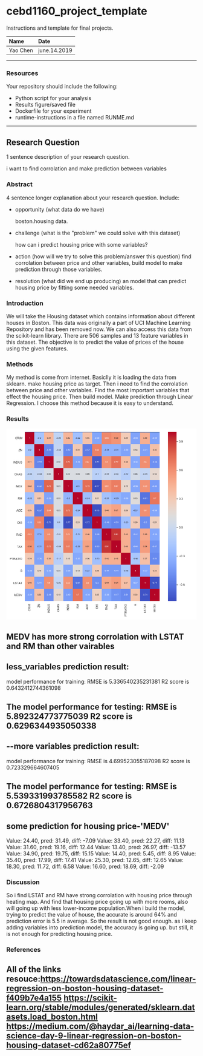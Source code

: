 # cebd1160_project_template
Instructions and template for final projects.

| Name | Date |
|:-------|:---------------|
|Yao Chen | june.14.2019|

-----

### Resources
Your repository should include the following:

- Python script for your analysis
- Results figure/saved file
- Dockerfile for your experiment
- runtime-instructions in a file named RUNME.md

-----

## Research Question

1 sentence description of your research question.

i want to find corrolation and make prediction between variables

### Abstract

4 sentence longer explanation about your research question. Include:

- opportunity (what data do we have)

   boston.housing data. 
- challenge (what is the "problem" we could solve with this dataset)

  how can i predict housing price with some variables?
- action (how will we try to solve this problem/answer this question)
  find corrolation between price and other variables, build model to make prediction through those variables.
  
- resolution (what did we end up producing)
  an model that can predict housing price by fitting some needed variables.
### Introduction

We will take the Housing dataset which contains information about different houses in Boston. 
This data was originally a part of UCI Machine Learning Repository and has been removed now. 
We can also access this data from the scikit-learn library. There are 506 samples and 13 feature variables in this dataset. 
The objective is to predict the value of prices of the house using the given features.


### Methods

My method is come from internet. Basiclly it is loading the data from sklearn. make housing price as target.
Then i need to find the corrolation between price and other variables. Find the most important variables that effect
the housing price. Then build model. Make prediction through Linear Regression. I choose this method because it is
easy to understand.


### Results

<img src=plots/check_corrolation.png>

MEDV has more strong corrolation with LSTAT and RM than other vairables
---------------------------------
less_variables prediction result:
---------------------------------
model performance for training:
RMSE is 5.336540235231381
R2 score is 0.6432412744361098


The model performance for testing:
RMSE is 5.892324773775039
R2 score is 0.6296344935050338
-----------------------------------
--more variables prediction result:
-----------------------------------
model performance for training:
RMSE is 4.699523055187098
R2 score is 0.723329664607405


The model performance for testing:
RMSE is 5.539331993785582
R2 score is 0.6726804317956763
----------------------------------
some prediction for housing price-'MEDV'
----------------------------------
Value: 24.40, pred: 31.49, diff: -7.09
Value: 33.40, pred: 22.27, diff: 11.13
Value: 31.60, pred: 19.16, diff: 12.44
Value: 13.40, pred: 26.97, diff: -13.57
Value: 34.90, pred: 19.75, diff: 15.15
Value: 14.40, pred: 5.45, diff: 8.95
Value: 35.40, pred: 17.99, diff: 17.41
Value: 25.30, pred: 12.65, diff: 12.65
Value: 18.30, pred: 11.72, diff: 6.58
Value: 16.60, pred: 18.69, diff: -2.09
### Discussion
So i find LSTAT and RM have strong corrolation with housing price through heating map. And find that housing price 
going up with more rooms, also will going up with less lower-income population.When i build the model, trying to
 predict the value of house, the accurate is around 64% and prediction error is 5.5 in average. So the result is not good
 enough. as i keep adding variables into prediction model, the accuracy is going up. but still, it is not enough
 for predicting housing price.


### References
All of the links
resouce:https://towardsdatascience.com/linear-regression-on-boston-housing-dataset-f409b7e4a155
https://scikit-learn.org/stable/modules/generated/sklearn.datasets.load_boston.html
https://medium.com/@haydar_ai/learning-data-science-day-9-linear-regression-on-boston-housing-dataset-cd62a80775ef
-------
